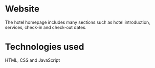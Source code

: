 # Website
The hotel homepage includes many sections such as hotel introduction, services, check-in and check-out dates.
# Technologies used
HTML, CSS and JavaScript
